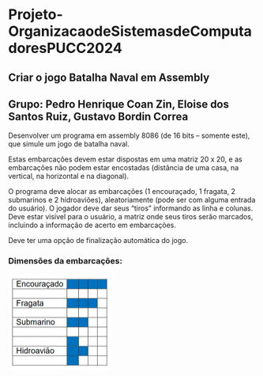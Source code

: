 # Projeto-OrganizacaodeSistemasdeComputadoresPUCC2024
## Criar o jogo Batalha Naval em Assembly
## Grupo: Pedro Henrique Coan Zin, Eloise dos Santos Ruiz, Gustavo Bordin Correa 

Desenvolver um programa em assembly 8086 (de 16 bits – somente este), que simule um jogo de batalha naval.

Estas embarcações devem estar dispostas em uma matriz 20 x 20, e as embarcações não podem estar encostadas (distância de uma casa, na vertical, na horizontal e na diagonal).

O programa deve alocar as embarcações (1 encouraçado, 1 fragata, 2 submarinos e 2 hidroaviões), aleatoriamente (pode ser com alguma entrada do usuário). O jogador deve dar seus “tiros” informando as linha e colunas. Deve estar visível para o usuário, a matriz onde seus tiros serão marcados, incluindo a informação de acerto em embarcações.

Deve ter uma opção de finalização automática do jogo.

### Dimensões da embarcações:
  <img src="Embarcações.png" alt="Imagem com os tipos de embarcações o jogo">


